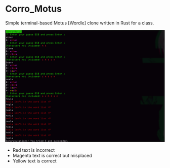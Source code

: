 # Corro_Motus

Simple terminal-based Motus [Wordle] clone written in Rust for a class.

![preview](corro_demo.png)


* Red text is incorrect
* Magenta text is correct but misplaced
* Yellow text is correct
